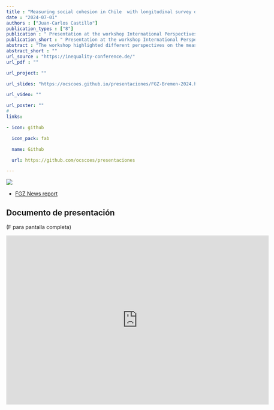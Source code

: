 ```yaml
---
title : "Measuring social cohesion in Chile  with longitudinal survey data"
date : "2024-07-01"
authors : ["Juan-Carlos Castillo"]
publication_types : ["8"]
publication : " Presentation at the workshop International Perspectives on the Measurement of Social Cohesion: Insights from Australia, Chile, and Germany . Bremen"
publication_short : " Presentation at the workshop International Perspectives on the Measurement of Social Cohesion: Insights from Australia, Chile, and Germany . Bremen"
abstract : "The workshop highlighted different perspectives on the measurement of social cohesion in three countries - Australia, Chile and Germany. After a welcome and introduction by Olaf Groh-Samberg, our guests Juan-Carlos Castillo (COES, Center for the Study of Conflict and Social Cohesion, Chile) and James O'Donnell (Scanlon Foundation's Mapping Social Cohesion study, Australia) reported on the respective theoretical approaches, methodologies and results of their research on social cohesion. Jean-Yves Gerlitz and Nils Teichler (RDC-RISC, Germany) reported on the work at the research data center, the survey of the central longitudinal study German Social Cohesion Panel (SCP), the study approach for measuring social cohesion, as well as selected results of the monitoring based on the first cohesion report. The inspiring presentations and different methodologies of cohesion research in Australia, Chile and Germany led to a lively discussion with the speakers and around 20 workshop participants about the challenges of analysing social cohesion, conflict and polarization in an international comparison. Among other things, the difficulties and potentials of standardized indices for measuring cohesion were discussed, as well as the question of how social conflicts between large societal groups can actually be integrated into measurement concepts of cohesion."
abstract_short : ""
url_source : "https://inequality-conference.de/"
url_pdf : "" 

url_project: ""

url_slides: "https://ocscoes.github.io/presentaciones/FGZ-Bremen-2024.html"

url_video: ""

url_poster: ""
# 
links:

- icon: github

  icon_pack: fab

  name: Github

  url: https://github.com/ocscoes/presentaciones

---
```


![](https://fgz-risc-data.de/f/e/source/workshop20240625.jpg)

- [FGZ News report](https://fgz-risc-data.de/en/news/message/internationalisierung-erfolgreicher-workshop-des-fdz-fgz)

## Documento de presentación

(F para pantalla completa)

<iframe width="700"  height="450" src="https://ocscoes.github.io/presentaciones/FGZ-Bremen-2024.html" title="Xaringan presentation" frameborder="0" allow="accelerometer; autoplay; clipboard-write; encrypted-media; gyroscope; picture-in-picture" allowfullscreen></iframe>
